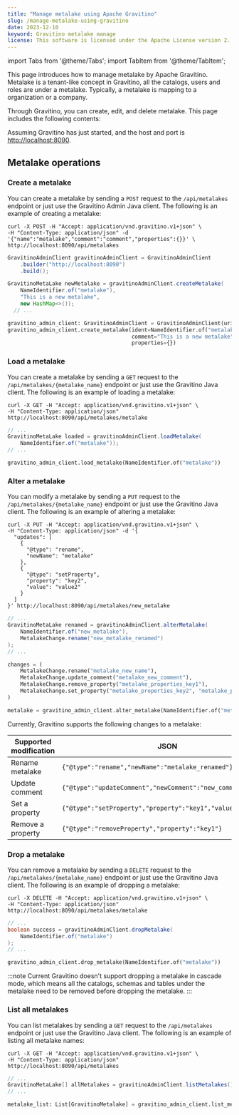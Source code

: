 ```yaml
---
title: "Manage metalake using Apache Gravitino"
slug: /manage-metalake-using-gravitino
date: 2023-12-10
keyword: Gravitino metalake manage
license: This software is licensed under the Apache License version 2.
---
```


import Tabs from '@theme/Tabs';
import TabItem from '@theme/TabItem';

This page introduces how to manage metalake by Apache Gravitino. Metalake is a tenant-like concept in
Gravitino, all the catalogs, users and roles are under a metalake. Typically, a metalake is
mapping to a organization or a company.

Through Gravitino, you can create, edit, and delete metalake. This page includes the following
contents:

Assuming Gravitino has just started, and the host and port is [http://localhost:8090](http://localhost:8090).

## Metalake operations

### Create a metalake

You can create a metalake by sending a `POST` request to the `/api/metalakes` endpoint or just use the Gravitino Admin Java client.
The following is an example of creating a metalake:

<Tabs groupId="language" queryString>
<TabItem value="shell" label="Shell">

```shell
curl -X POST -H "Accept: application/vnd.gravitino.v1+json" \
-H "Content-Type: application/json" -d '{"name":"metalake","comment":"comment","properties":{}}' \
http://localhost:8090/api/metalakes
```

</TabItem>
<TabItem value="java" label="Java">

```java
GravitinoAdminClient gravitinoAdminClient = GravitinoAdminClient
    .builder("http://localhost:8090")
    .build();

GravitinoMetaLake newMetalake = gravitinoAdminClient.createMetalake(
    NameIdentifier.of("metalake"),
    "This is a new metalake",
    new HashMap<>());
  // ...
```

</TabItem>
<TabItem value="python" label="Python">

```python
gravitino_admin_client: GravitinoAdminClient = GravitinoAdminClient(uri="http://localhost:8090")
gravitino_admin_client.create_metalake(ident=NameIdentifier.of("metalake"), 
                                       comment="This is a new metalake", 
                                       properties={})
```

</TabItem>
</Tabs>

### Load a metalake

You can create a metalake by sending a `GET` request to the `/api/metalakes/{metalake_name}` endpoint or just use the Gravitino Java client. The following is an example of loading a metalake:

<Tabs groupId="language" queryString>
<TabItem value="shell" label="Shell">

```shell
curl -X GET -H "Accept: application/vnd.gravitino.v1+json" \
-H "Content-Type: application/json"  http://localhost:8090/api/metalakes/metalake
```

</TabItem>
<TabItem value="java" label="Java">

```java
// ...
GravitinoMetaLake loaded = gravitinoAdminClient.loadMetalake(
    NameIdentifier.of("metalake"));
// ...
```

</TabItem>
<TabItem value="python" label="Python">

```python
gravitino_admin_client.load_metalake(NameIdentifier.of("metalake"))
```

</TabItem>
</Tabs>

### Alter a metalake

You can modify a metalake by sending a `PUT` request to the `/api/metalakes/{metalake_name}` endpoint or just use the Gravitino Java client. The following is an example of altering a metalake:

<Tabs groupId="language" queryString>
<TabItem value="shell" label="Shell">

```shell
curl -X PUT -H "Accept: application/vnd.gravitino.v1+json" \
-H "Content-Type: application/json" -d '{
  "updates": [
    {
      "@type": "rename",
      "newName": "metalake"
    },
    {
      "@type": "setProperty",
      "property": "key2",
      "value": "value2"
    }
  ]
}' http://localhost:8090/api/metalakes/new_metalake
```

</TabItem>
<TabItem value="java" label="Java">

```java
// ...
GravitinoMetaLake renamed = gravitinoAdminClient.alterMetalake(
    NameIdentifier.of("new_metalake"),
    MetalakeChange.rename("new_metalake_renamed")
);
// ...
```

</TabItem>
<TabItem value="python" label="Python">

```python
changes = (
    MetalakeChange.rename("metalake_new_name"),
    MetalakeChange.update_comment("metalake_new_comment"),
    MetalakeChange.remove_property("metalake_properties_key1"),
    MetalakeChange.set_property("metalake_properties_key2", "metalake_propertie_new_value"),
)

metalake = gravitino_admin_client.alter_metalake(NameIdentifier.of("metalake_name"), *changes)
```

</TabItem>
</Tabs>


Currently, Gravitino supports the following changes to a metalake:

| Supported modification | JSON                                                         | Java                                            |
|------------------------|--------------------------------------------------------------|-------------------------------------------------|
| Rename metalake        | `{"@type":"rename","newName":"metalake_renamed"}`            | `MetalakeChange.rename("metalake_renamed")`     |
| Update comment         | `{"@type":"updateComment","newComment":"new_comment"}`       | `MetalakeChange.updateComment("new_comment")`   |
| Set a property         | `{"@type":"setProperty","property":"key1","value":"value1"}` | `MetalakeChange.setProperty("key1", "value1")`  |
| Remove a property      | `{"@type":"removeProperty","property":"key1"}`               | `MetalakeChange.removeProperty("key1")`         |


### Drop a metalake

You can remove a metalake by sending a `DELETE` request to the `/api/metalakes/{metalake_name}` endpoint or just use the Gravitino Java client. The following is an example of dropping a metalake:

<Tabs groupId="language" queryString>
<TabItem value="shell" label="Shell">

```shell
curl -X DELETE -H "Accept: application/vnd.gravitino.v1+json" \
-H "Content-Type: application/json" http://localhost:8090/api/metalakes/metalake
```

</TabItem>
<TabItem value="java" label="Java">

```java
// ...
boolean success = gravitinoAdminClient.dropMetalake(
    NameIdentifier.of("metalake")
);
// ...
```

</TabItem>
<TabItem value="python" label="Python">

```python
gravitino_admin_client.drop_metalake(NameIdentifier.of("metalake"))
```

</TabItem>
</Tabs>

:::note
Current Gravitino doesn't support dropping a metalake in cascade mode, which means all the 
catalogs, schemas and tables under the metalake need to be removed before dropping the metalake.
:::

### List all metalakes

You can list metalakes by sending a `GET` request to the `/api/metalakes` endpoint or just use the Gravitino Java client. The following is an example of listing all metalake names:

<Tabs groupId="language" queryString>
<TabItem value="shell" label="Shell">

```shell
curl -X GET -H "Accept: application/vnd.gravitino.v1+json" \
-H "Content-Type: application/json"  http://localhost:8090/api/metalakes
```

</TabItem>
<TabItem value="java" label="Java">

```java
// ...
GravitinoMetaLake[] allMetalakes = gravitinoAdminClient.listMetalakes();
// ...
```

</TabItem>
<TabItem value="python" label="Python">

```python
metalake_list: List[GravitinoMetalake] = gravitino_admin_client.list_metalakes()
```

</TabItem>
</Tabs>
